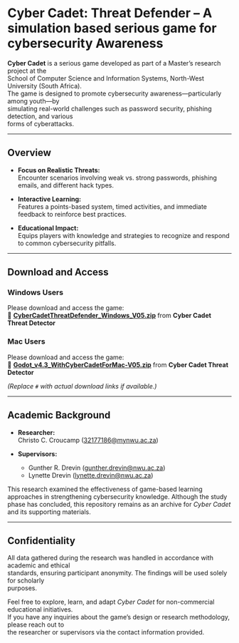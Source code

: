 # Cyber Cadet: Threat Defender – A simulation based serious game for cybersecurity Awareness

**Cyber Cadet** is a serious game developed as part of a Master’s research project at the  
School of Computer Science and Information Systems, North-West University (South Africa).  
The game is designed to promote cybersecurity awareness—particularly among youth—by  
simulating real-world challenges such as password security, phishing detection, and various  
forms of cyberattacks.

---

## Overview

- **Focus on Realistic Threats:**  
  Encounter scenarios involving weak vs. strong passwords, phishing emails, and different hack types.

- **Interactive Learning:**  
  Features a points-based system, timed activities, and immediate feedback to reinforce best practices.

- **Educational Impact:**  
  Equips players with knowledge and strategies to recognize and respond to common cybersecurity pitfalls.

---

## Download and Access

### Windows Users
Please download and access the game:  
📂 **[CyberCadetThreatDefender_Windows_V05.zip](https://drive.google.com/drive/folders/1PWQhAtGnJSc89uLKRkN2Fvt6sRUod3tE)** from **Cyber Cadet Threat Detector**  

### Mac Users
Please download and access the game:  
📂 **[Godot_v4.3_WithCyberCadetForMac-V05.zip](https://drive.google.com/drive/folders/1PWQhAtGnJSc89uLKRkN2Fvt6sRUod3tE)** from **Cyber Cadet Threat Detector**  

*(Replace `#` with actual download links if available.)*

---

## Academic Background

- **Researcher:**  
  Christo C. Croucamp (32177186@mynwu.ac.za)

- **Supervisors:**  
  - Gunther R. Drevin (gunther.drevin@nwu.ac.za)  
  - Lynette Drevin (lynette.drevin@nwu.ac.za)

This research examined the effectiveness of game-based learning approaches in strengthening cybersecurity knowledge. Although the study phase has concluded, this repository remains as an archive for _Cyber Cadet_ and its supporting materials.

---

## Confidentiality

All data gathered during the research was handled in accordance with academic and ethical  
standards, ensuring participant anonymity. The findings will be used solely for scholarly  
purposes.

Feel free to explore, learn, and adapt _Cyber Cadet_ for non-commercial educational initiatives.  
If you have any inquiries about the game’s design or research methodology, please reach out to  
the researcher or supervisors via the contact information provided.
